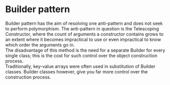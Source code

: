 # Builder pattern
Builder pattern has the aim of resolving one anti-pattern and does not seek to perform polymorphism. 
The anti-pattern in question is the Telescoping Constructor, where the count of arguments a
constructor contains grows to an extent where it becomes impractical to use or even impractical to know which order 
the arguments go in.  
The disadvantage of this method is the need for a separate Builder for every single class;
this is the cost for such control over the object construction process.  
Traditionally, key-value arrays were often used in substitution of Builder classes. Builder
classes however, give you far more control over the construction process.